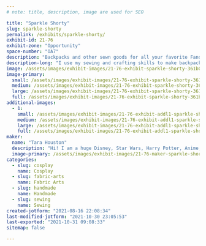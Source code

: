```yaml
---
# note: title, description, image are used for SEO

title: "Sparkle Shorty"
slug: sparkle-shorty
permalink: /exhibits/sparkle-shorty/
exhibit-id: 21-76
exhibit-zone: "Opportunity"
space-number: "OA7"
description: "Backpacks and other sewn goods for all your favorite Fandoms!"
description-long: "I use my sewing and crafting skills to make backpacks themed to different Fandoms. From Marvel, to Anime, to Star Wars and many more. "
image: /assets/images/exhibit-images/21-76-exhibit-sparkle-shorty-361b0f56-f9a5-4c76-ae55-f520ce164485-large.jpeg
image-primary: 
  small: /assets/images/exhibit-images/21-76-exhibit-sparkle-shorty-361b0f56-f9a5-4c76-ae55-f520ce164485-small.jpeg
  medium: /assets/images/exhibit-images/21-76-exhibit-sparkle-shorty-361b0f56-f9a5-4c76-ae55-f520ce164485-medium.jpeg
  large: /assets/images/exhibit-images/21-76-exhibit-sparkle-shorty-361b0f56-f9a5-4c76-ae55-f520ce164485-large.jpeg
  full: /assets/images/exhibit-images/21-76-exhibit-sparkle-shorty-361b0f56-f9a5-4c76-ae55-f520ce164485-full.jpeg
additional-images: 
  - 1:
    small: /assets/images/exhibit-images/21-76-exhibit-addl1-sparkle-shorty-db01e9a7-cdde-4cca-89fd-fa84ad9aa87a-small.jpeg
    medium: /assets/images/exhibit-images/21-76-exhibit-addl1-sparkle-shorty-db01e9a7-cdde-4cca-89fd-fa84ad9aa87a-medium.jpeg
    large: /assets/images/exhibit-images/21-76-exhibit-addl1-sparkle-shorty-db01e9a7-cdde-4cca-89fd-fa84ad9aa87a-large.jpeg
    full: /assets/images/exhibit-images/21-76-exhibit-addl1-sparkle-shorty-db01e9a7-cdde-4cca-89fd-fa84ad9aa87a-full.jpeg
maker: 
  name: "Tara Houston"
  description: "Hi! I am a huge Disney, Star Wars, Harry Potter, Anime, Lord of the Rings and many other Fandoms Nerd! I love to use my skills of sewing and crafting to make nerd wear and accessories for people to love and enjoy using in their daily lives!"
  image-primary: /assets/images/exhibit-images/21-76-maker-sparkle-shorty-5f186195-9312-48b2-aa5b-d06b57d33068-medium.jpeg
categories: 
  - slug: cosplay
    name: Cosplay
  - slug: fabric-arts
    name: Fabric Arts
  - slug: handmade
    name: Handmade
  - slug: sewing
    name: Sewing
created-jotform: "2021-08-16 22:08:34"
last-modified-jotform: "2021-10-30 23:05:53"
last-exported: "2021-10-31 09:08:33"
sitemap: false

---
```

